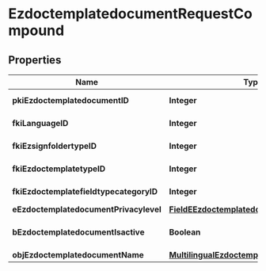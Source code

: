 

# EzdoctemplatedocumentRequestCompound

## Properties

Name | Type | Description | Notes
------------ | ------------- | ------------- | -------------
**pkiEzdoctemplatedocumentID** | **Integer** | The unique ID of the Ezdoctemplatedocument |  [optional]
**fkiLanguageID** | **Integer** | The unique ID of the Language.  Valid values:  |Value|Description| |-|-| |1|French| |2|English| | 
**fkiEzsignfoldertypeID** | **Integer** | The unique ID of the Ezsignfoldertype. |  [optional]
**fkiEzdoctemplatetypeID** | **Integer** | The unique ID of the Ezdoctemplatetype | 
**fkiEzdoctemplatefieldtypecategoryID** | **Integer** | The unique ID of the Ezdoctemplatefieldtypecategory | 
**eEzdoctemplatedocumentPrivacylevel** | [**FieldEEzdoctemplatedocumentPrivacylevel**](FieldEEzdoctemplatedocumentPrivacylevel.md) |  |  [optional]
**bEzdoctemplatedocumentIsactive** | **Boolean** | Whether the ezdoctemplatedocument is active or not | 
**objEzdoctemplatedocumentName** | [**MultilingualEzdoctemplatedocumentName**](MultilingualEzdoctemplatedocumentName.md) |  | 




